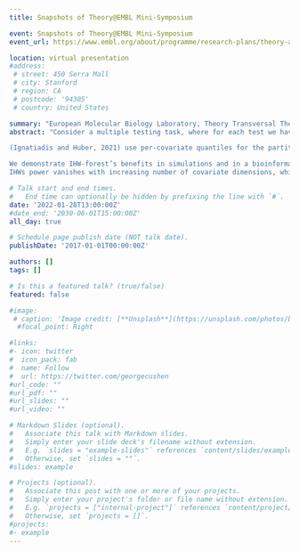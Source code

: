 ```yaml
---
title: Snapshots of Theory@EMBL Mini-Symposium

event: Snapshots of Theory@EMBL Mini-Symposium
event_url: https://www.embl.org/about/programme/research-plans/theory-at-embl/

location: virtual presentation
#address:
 # street: 450 Serra Mall
 # city: Stanford
 # region: CA
 # postcode: '94305'
 # country: United States

summary: "European Molecular Biology Laboratory, Theory Transversal Theme"
abstract: "Consider a multiple testing task, where for each test we have access to its p-value and additional information represented by a uni- or multivariate covariate. The covariates may contain information on prior probabilities of null and alternative hypotheses and/or on the test’s power. As per several recent proposals, the independent hypothesis weighting (IHW, Ignatiadis and Huber, 2021) framework capitalizes on these covariates for the multiple testing procedure. IHW partitions the covariate space into a finite number of bins and learns weights, used to prioritize each bin a-priori based on the covariate. IHW guarantees false discovery rate control (FDR), while increasing the proportion of correct discoveries (power) compared to unweighted methods such as the Benjamini-Hochberg procedure (BH).

(Ignatiadis and Huber, 2021) use per-covariate quantiles for the partition. Limitations of this are, that the number of quantile combinations explode with multiple covariates and the bins have fixed side length. Here we propose a random forest-based approach (IHW-Forest), where the leaves of the trees form a partition for the covariates. The objective function is chosen such that the splits are sensitive to the prior probability of a hypothesis being true. IHW-Forest scales well to high-dimensional covariates and can detect small regions with signal. IHW-Forest can deal with heterogeneous covariates and ignore uninformative covariates. Latter is useful in practice, when the user does not know which covariates are relevant for the hypotheses under study. This extends the application of IHW by automatic selection of the most relevant covariate. Lastly, IHW-Forest takes advantage of the p-values to construct the partition, yielding homogeneous bins and hence increases power.

We demonstrate IHW-forest’s benefits in simulations and in a bioinformatic application.
IHWs power vanishes with increasing number of covariate dimensions, while IHW-Forest's power remains stable and well above BH and IHW. With the signal concentrated in a shrinking region, IHW-Forest outperforms BH, IHW and other competing methods in power. We apply IHW-Forest to a hQTL analysis, which looks for associations between genetic variation and histone modifications on the human chromosomes. This resulted in 16 billion tests on the first two chromosomes. We used 16 different covariates, among them the genomic distance and his-tone modifications. Due to an exponential increase of the number of per-covariate quantiles with the number of covariates, IHW is not applicable anymore. The updated package will be available from Bioconductor http://www.bioconductor.org/packages/IHW in release 3.15."

# Talk start and end times.
#   End time can optionally be hidden by prefixing the line with `#`.
date: '2022-01-28T13:00:00Z'
#date_end: '2030-06-01T15:00:00Z'
all_day: true

# Schedule page publish date (NOT talk date).
publishDate: '2017-01-01T00:00:00Z'

authors: []
tags: []

# Is this a featured talk? (true/false)
featured: false

#image:
 # caption: 'Image credit: [**Unsplash**](https://unsplash.com/photos/bzdhc5b3Bxs)'
  #focal_point: Right

#links:
#- icon: twitter
#  icon_pack: fab
#  name: Follow
#  url: https://twitter.com/georgecushen
#url_code: ""
#url_pdf: ""
#url_slides: ""
#url_video: ""

# Markdown Slides (optional).
#   Associate this talk with Markdown slides.
#   Simply enter your slide deck's filename without extension.
#   E.g. `slides = "example-slides"` references `content/slides/example-slides.md`.
#   Otherwise, set `slides = ""`.
#slides: example

# Projects (optional).
#   Associate this post with one or more of your projects.
#   Simply enter your project's folder or file name without extension.
#   E.g. `projects = ["internal-project"]` references `content/project/deep-learning/index.md`.
#   Otherwise, set `projects = []`.
#projects:
#- example
---
```

